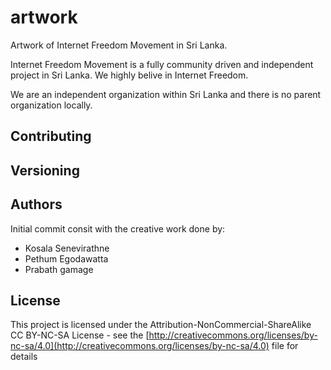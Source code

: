 # artwork
Artwork of Internet Freedom Movement in Sri Lanka.

Internet Freedom Movement is a fully community driven and independent project in Sri Lanka. We highly belive in Internet Freedom.

We are an independent organization within Sri Lanka and there is no parent organization locally. 


## Contributing


## Versioning


## Authors
Initial commit consit with the creative work done by:
* Kosala Senevirathne
* Pethum Egodawatta
* Prabath gamage

## License

This project is licensed under the Attribution-NonCommercial-ShareAlike
CC BY-NC-SA License - see the [http://creativecommons.org/licenses/by-nc-sa/4.0](http://creativecommons.org/licenses/by-nc-sa/4.0) file for details



